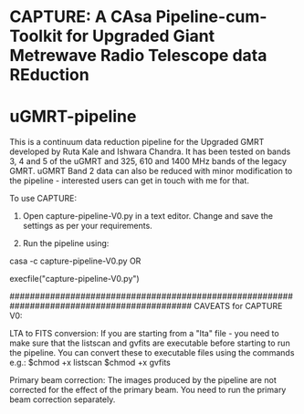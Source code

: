 # CAPTURE: A CAsa Pipeline-cum-Toolkit for Upgraded Giant Metrewave Radio Telescope data REduction

# uGMRT-pipeline
This is a continuum data reduction pipeline for the Upgraded GMRT developed by Ruta Kale and Ishwara Chandra. It has been tested on bands 3, 4 and 5 of the uGMRT and 325, 610 and 1400 MHz bands of the legacy GMRT. uGMRT Band 2 data can also be reduced with minor modification to the pipeline - interested users can get in touch with me for that. 

To use CAPTURE:

1. Open capture-pipeline-V0.py in a text editor. Change and save the settings as per your requirements.

2. Run the pipeline using:

casa -c capture-pipeline-V0.py
OR 

execfile("capture-pipeline-V0.py")

############################################################################################
CAVEATS for CAPTURE V0:

LTA to FITS conversion:
If you are starting from a "lta" file - you need to make sure that the listscan and gvfits are executable before starting to run the pipeline. You can convert these to executable files using the commands e.g.:
$chmod +x listscan
$chmod +x gvfits

Primary beam correction:
The images produced by the pipeline are not corrected for the effect of the primary beam. You need to run the primary beam correction separately.



